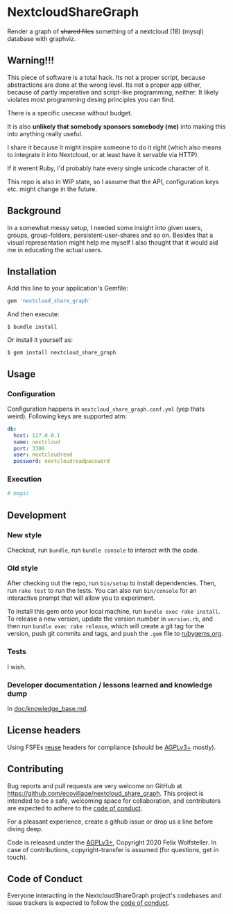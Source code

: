 <!--
SPDX-FileCopyrightText: 2020 Felix Wolfsteller

SPDX-License-Identifier: AGPL-3.0-or-later
-->

# NextcloudShareGraph

Render a graph of <del>shared files</del> something of a nextcloud (18) (mysql) database with graphviz.

## Warning!!!

This piece of software is a total hack. Its not a proper script, because
abstractions are done at the wrong level. Its not a proper app either, because
of partly imperative and script-like programming, neither. It likely violates
most programming desing principles you can find.

There is a specific usecase without budget.

It is also **unlikely that somebody sponsors somebody (me)** into making this
into anything really useful.

I share it because it might inspire someone to do it right (which also means to
integrate it into Nextcloud, or at least have it servable via HTTP).

If it werent Ruby, I'd probably hate every single unicode character of it.

This repo is also in WIP state, so I assume that the API, configuration keys
etc. might change in the future.

## Background

In a somewhat messy setup, I needed some insight into given users, groups,
group-folders, persistent-user-shares and so on. Besides that a visual
representation might help me myself I also thought that it would aid me in
educating the actual users.

## Installation

Add this line to your application's Gemfile:

```ruby
gem 'nextcloud_share_graph'
```

And then execute:

    $ bundle install

Or install it yourself as:

    $ gem install nextcloud_share_graph

## Usage

### Configuration

Configuration happens in `nextcloud_share_graph.conf.yml` (yep thats weird).
Following keys are supported atm:

```yaml
db:
  host: 127.0.0.1
  name: nextcloud
  port: 3306
  user: nextcloudread
  password: nextcloudreadpassword
```

### Execution

```bash
# magic
```

## Development

### New style

Checkout, run `bundle`, run `bundle console` to interact with the code.

### Old style

After checking out the repo, run `bin/setup` to install dependencies. Then, run `rake test` to run the tests. You can also run `bin/console` for an interactive prompt that will allow you to experiment.

To install this gem onto your local machine, run `bundle exec rake install`. To release a new version, update the version number in `version.rb`, and then run `bundle exec rake release`, which will create a git tag for the version, push git commits and tags, and push the `.gem` file to [rubygems.org](https://rubygems.org).

### Tests

I wish.

### Developer documentation / lessons learned and knowledge dump

In [doc/knowledge_base.md](doc/knowledge_base.md).

## License headers

Using FSFEs [reuse](https://reuse.software) headers for compliance (should be
[AGPLv3+](LICENSES/AGPL-3.0-or-later.txt) mostly).

## Contributing

Bug reports and pull requests are very welcome on GitHub at
https://github.com/ecovillage/nextcloud_share_graph. This project is intended
to be a safe, welcoming space for collaboration, and contributors are expected
to adhere to the [code of conduct](https://github.com/ecovillage/nextcloud_share_graph/blob/master/CODE_OF_CONDUCT.md).

For a pleasant experience, create a github issue or drop us a line before diving
deep.

Code is released under the [AGPLv3+](LICENSES/AGPL-3.0-or-later.txt), Copyright
2020 Felix Wolfsteller. In case of contributions, copyright-transfer is assumed
(for questions, get in touch).


## Code of Conduct

Everyone interacting in the NextcloudShareGraph project's codebases and issue trackers is expected to follow the [code of conduct](https://github.com/ecovillage/nextcloud_share_graph/blob/master/CODE_OF_CONDUCT.md).
